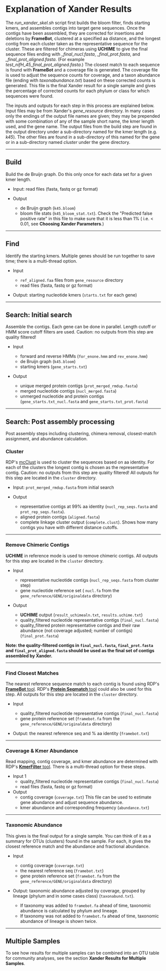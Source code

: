 # Explanation of Xander Results 

The *run\_xander\_skel.sh* script first builds the bloom filter, finds starting kmers, and assembles contigs into target gene sequences. Once the contigs have been assembled, they are corrected for insertions and deletions by **FrameBot**, clustered at a specified aa distance, and the longest contig from each cluster taken as the representative sequence for the cluster. These are filtered for chimeras using **UCHIME** to give the final sequence files ending with *\_final\_nucl.fasta*, *\_final\_prot.fasta*, and *\_final\_prot\_aligned.fasta*. (For example *test\_nifH\_45\_final\_prot\_aligned.fasta*.) The closest match to each sequence is found with **FrameBot** and a coverage file is generated. The coverage file is used to adjust the sequence counts for coverage, and a taxon abundance file (ending with *taxonabundance.txt*) based on these corrected counts is generated. This file is the final Xander result for a single sample and gives the percentage of corrected counts for each phylum or class for which sequences were found. 

The inputs and outputs for each step in this process are explained below. Input files may be from Xander's *gene_resource* directory. In many cases only the endings of the output file names are given; they may be prepended with some combination of any of the sample short name, the kmer length used, and the gene name. The output files from the build step are found in the output directory under a sub-directory named for the kmer length (e.g. *k45*). The other files are found in a sub-directory of this named for the gene or in a sub-directory named *cluster* under the gene directory.

---

## Build
Build the de Bruijn graph. Do this only once for each data set for a given kmer length.

* Input: read files (fasta, fastq or gz format)

* Output
   * de Bruijn graph (`k45.bloom`) 
   * bloom file stats (`k45_bloom_stat.txt`). Check the "Predicted false positive rate" in this file to make sure that it is less than 1% ( i.e. < 0.01, see **Choosing Xander Parameters**.)

---

## Find
Identify the starting kmers. Multiple genes should be run together to save time; there is a multi-thread option.

* Input
   * `ref_aligned.faa` files from `gene_resource` directory 
   * read files (fasta, fastq or gz format)
   
* Output: starting nucleotide kmers (`starts.txt` for each gene)

---

## Search: Initial search
Assemble the contigs. Each gene can be done in parallel. Length cutoff or HMM score cutoff filters are used. Caution: no outputs from this step are quality filtered!

* Input
   * forward and reverse HMMs (`for_enone.hmm` and `rev_enone.hmm`)
   * de Bruijn graph (`k45.bloom`)
   * starting kmers (`gene_starts.txt`)
   
* Output
   * unique merged protein contigs (`prot_merged_rmdup.fasta`)
   * merged nucleotide contigs (`nucl_merged.fasta`)
   * unmerged nucleotide and protein contigs (`gene_starts.txt_nucl.fasta` and `gene_starts.txt_prot.fasta`)

---

## Search: Post assembly processing
Post assembly steps including clustering, chimera removal, closest-match assignment, and abundance calculation.

### Cluster
RDP's [mcClust](https://github.com/rdpstaff/Clustering) is used to cluster the sequences based on aa identity. For each of the clusters the longest contig is chosen as the representative contig. Caution: no outputs from this step are quality filtered! All outputs for this step are located in the `cluster` directory. 

* Input: `prot_merged_rmdup.fasta` from initial search

* Output
   * representative contigs at 99% aa identity (`nucl_rep_seqs.fasta` and `prot_rep_seqs.fasta`). 
   * aligned protein contigs (`aligned.fasta`)
   * complete linkage cluster output (`complete.clust`). Shows how many contigs you have with different distance cutoffs.

---

### Remove Chimeric Contigs
**UCHIME** in reference mode is used to remove chimeric contigs. All outputs for this step are located in the `cluster` directory. 

* Input
   * representative nucleotide contigs (`nucl_rep_seqs.fasta` from cluster step)
   * gene nucleotide reference set ( `nucl.fa` from the `gene_reference/GENE/originaldata` directory)
   
* Output
   * **UCHIME** output (`result_uchimealn.txt`, `results.uchime.txt`)
   * quality_filtered nucleotide representative contigs (`final_nucl.fasta`)
   * quality_filtered protein representative contigs and their raw abundance (not coverage adjusted; number of contigs)(`final_prot.fasta`) 

**Note: the quality-filtered contigs in `final_nucl.fasta`, `final_prot.fasta` and `final_prot_aligned.fasta` should be used as the final set of contigs assembled by Xander.**

---

### Find Closest Matches
The nearest reference sequence match to each contig is found using RDP's [**FrameBot** tool](https://github.com/rdpstaff/Framebot). RDP's [**Protein Seqmatch** tool](https://github.com/rdpstaff/SequenceMatch) could also be used for this step. All outputs for this step are located in the `cluster` directory. 

* Input
   * quality_filtered nucleotide representative contigs (`final_nucl.fasta`)
   * gene protein reference set (`framebot.fa` from the `gene_reference/GENE/originaldata` directory)
   
* Output: the nearest reference seq and % aa identity (`framebot.txt`)

---

### Coverage & Kmer Abundance
Read mapping, contig coverage, and kmer abundance are determined with RDP's [**KmerFilter** tool](https://github.com/rdpstaff/KmerFilter). There is a multi-thread option for these steps.

* Input 1
   * quality\_filtered nucleotide representative contigs (`final_nucl.fasta`)
   * read files (fasta, fastq or gz format)
* Output
   * contig coverage (`coverage.txt`) This file can be used to estimate gene abundance and adjust sequence abundance.
   * kmer abundance and corresponding frequency (`abundance.txt`)

---

### Taxonomic Abundance 
This gives is the final output for a single sample. You can think of it as a summary for OTUs (clusters) found in the sample. For each, it gives the closest reference match and the abundance and fractional abundance. 

 * Input
   * contig coverage (`coverage.txt`)
   * the nearest reference seq (`framebot.txt`) 
   * gene protein reference set (`framebot.fa` from the `gene_reference/GENE/originaldata` directory) 
   
 * Output: taxonomic abundance adjusted by coverage, grouped by lineage (phylum and in some cases class) (`taxonabund.txt`). 
    * If taxonomy was added to `framebot.fa` ahead of time, taxonomic abundance is calculated by phylum and lineage. 
    * If taxonomy was not added to `framebot.fa` ahead of time, taxonomic abundance of lineage is shown twice.

---

## Multiple Samples
To see how results for multiple samples can be combined into an OTU table for community analyses, see the section **Xander Results for Multiple Samples**.

